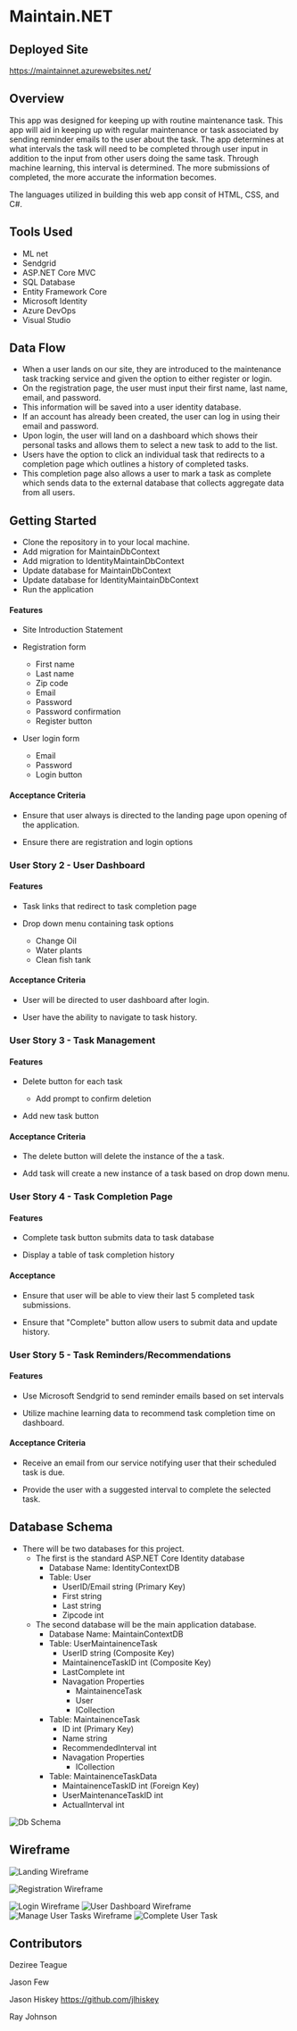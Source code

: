 # Maintain.NET

## Deployed Site
https://maintainnet.azurewebsites.net/
## Overview
This app was designed for keeping up with routine maintenance task. This app will aid in keeping up with regular maintenance or task associated by sending reminder emails to the user about the task.
The app determines at what intervals the task will need to be completed through user input in addition to the input from other users doing the same task. Through machine learning, this interval is determined. 
The more submissions of completed, the more accurate the information becomes. 

The languages utilized in building this web app consit of HTML, CSS, and C#. 

## Tools Used
- ML net
- Sendgrid
- ASP.NET Core MVC
- SQL Database
- Entity Framework Core
- Microsoft Identity
- Azure DevOps
- Visual Studio

## Data Flow
- When a user lands on our site, they are introduced to the maintenance task tracking service and given the option to either register or login.  
- On the registration page, the user must input their first name, last name, email, and password.  
- This information will be saved into a user identity database.  
- If an account has already been created, the user can log in using their email and password.  
- Upon login, the user will land on a dashboard which shows their personal tasks and allows them to select a new task to add to the list.  
- Users have the option to click an individual task that redirects to a completion page which outlines a history of completed tasks.  
- This completion page also allows a user to mark a task as complete which sends data to the external database that collects aggregate data from all users.  

## Getting Started

- Clone the repository in to your local  machine.
- Add migration for MaintainDbContext
- Add migration to IdentityMaintainDbContext
- Update database for MaintainDbContext
- Update database for IdentityMaintainDbContext
- Run the application

#### Features
- Site Introduction Statement

- Registration form 
  - First name
  - Last name
  - Zip code
  - Email
  - Password
  - Password confirmation
  - Register button

- User login form
  - Email
  - Password
  - Login button

#### Acceptance Criteria

* Ensure that user always is directed to the landing page upon opening of the application.

* Ensure there are registration and login options 

### User Story 2 - User Dashboard

#### Features 

- Task links that redirect to task completion page

- Drop down menu containing task options
  - Change Oil
  - Water plants
  - Clean fish tank

#### Acceptance Criteria

* User will be directed to user dashboard after login.

* User have the ability to navigate to task history.

### User Story 3 - Task Management

#### Features

- Delete button for each task 
  - Add prompt to confirm deletion

- Add new task button

#### Acceptance Criteria

* The delete button will delete the instance of the a task.

* Add task will create a new instance of a task based on drop down menu.

### User Story 4 - Task Completion Page

#### Features 

- Complete task button submits data to task database

- Display a table of task completion history

#### Acceptance

* Ensure that user will be able to view their last 5 completed task submissions.

* Ensure that "Complete" button allow users to submit data and update history.

### User Story 5 - Task Reminders/Recommendations

#### Features

- Use Microsoft Sendgrid to send reminder emails based on set intervals  

- Utilize machine learning data to recommend task completion time on dashboard. 

#### Acceptance Criteria

* Receive an email from our service notifying user that their scheduled task is due.

* Provide the user with a suggested interval to complete the selected task.  

## Database Schema
- There will be two databases for this project.  
  - The first is the standard ASP.NET Core Identity database 
    - Database Name: IdentityContextDB 
    - Table: User
      - UserID/Email string (Primary Key)
      - First string
      - Last string
      - Zipcode int
  - The second database will be the main application database.
    - Database Name: MaintainContextDB
    - Table: UserMaintainenceTask
      - UserID string (Composite Key)
      - MaintainenceTaskID int (Composite Key)
      - LastComplete int
      - Navagation Properties
        - MaintainenceTask
        - User
        - ICollection<MaintenanceTaskData>
    - Table: MaintainenceTask
      - ID int (Primary Key)
      - Name string
      - RecommendedInterval int
      - Navagation Properties
        - ICollection<MaintenanceTaskData>
    - Table: MaintainenceTaskData
      - MaintainenceTaskID int (Foreign Key)
      - UserMaintenanceTaskID int 
      - ActualInterval int

![Db Schema](./assets/MaintainNETDBSchema.png)


## Wireframe
![Landing Wireframe](./assets/wf_landingpage.JPG)

![Registration Wireframe](./assets/wf_registration.JPG)

![Login Wireframe](./assets/wf_login.JPG)
![User Dashboard Wireframe](./assets/wf_userdashboard.JPG)
![Manage User Tasks Wireframe](./assets/wf_managetasks.JPG)
![Complete User Task](./assets/wf_completedtasks.JPG)


## Contributors
  Deziree Teague 
  
  Jason Few   
  
  Jason Hiskey https://github.com/jlhiskey  
  
  Ray Johnson 
  


